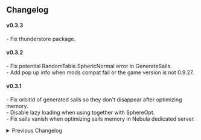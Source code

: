 ## Changelog

#### v0.3.3
\- Fix thunderstore package.  

#### v0.3.2
\- Fix potential RandomTable.SphericNormal error in GenerateSails.  
\- Add pop up info when mods compat fail or the game version is not 0.9.27.  

#### v0.3.1
\- Fix orbitId of generated sails so they don't disappear after optimizing memory.  
\- Disable lazy loading when using together with SphereOpt.  
\- Fix sails vanish when optimizing sails memory in Nebula dedicated server.  

<details>
<summary>Previous Changelog</summary>

#### v0.3.0 (DSP 0.9.27.15466)
\- Update CargoPath comprssion version to v2 (compress quaternion).  
\- Fix import error when DysonShell compression is disabled.  


#### v0.2.3  
\- Add `ReduceRAM` config to further reduce RAM usage.  
\- Enable LazyLoad function in vanilla save.  

#### v0.2.2
\- Fix error in multiplayer shell decompression.  

#### v0.2.1
\- Fix error when using LazyLoad with DSPOptimizations.  
\- Fix crash when using BulletTime background save.  

#### v0.2.0  
\- Add `LazyLoad` function to reduce RAM usage.  
\- Add multithreading for swarm generation.  
\- Fix dyson swarm compression for multiplayer.  

#### v0.1.1
\- Change to released version. (DSP 0.9.27.14553)  

</details>